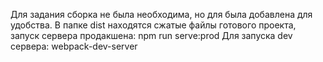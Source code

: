 Для задания сборка не была необходима, но для была добавлена для удобства.
В папке dist находятся сжатые файлы готового проекта, запуск сервера продакшена: npm run serve:prod
Для запуска dev сервера: webpack-dev-server











































































































































































